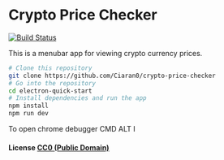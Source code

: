 # Crypto Price Checker

[![Build Status](https://travis-ci.org/Ciaran0/crypto-price-checker.svg?branch=master)](https://travis-ci.org/Ciaran0/crypto-price-checker)

This is a menubar app for viewing crypto currency prices.

```bash
# Clone this repository
git clone https://github.com/Ciaran0/crypto-price-checker
# Go into the repository
cd electron-quick-start
# Install dependencies and run the app
npm install
npm run dev
```

To open chrome debugger
CMD ALT I

#### License [CC0 (Public Domain)](LICENSE.md)
